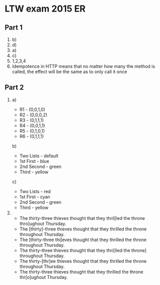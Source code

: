 # LTW exam 2015 ER

## Part 1

1. b)
2. d)
3. a)
4. c)
5. 1,2,3,4
7. Idempotence in HTTP means that no matter how many the method is called, the effect will be the same as to only call it once
## Part 2
1. 
    a)
      * R1 - (0,0,1,0)
      * R2 - (0,0,0,2)
      * R3 - (0,1,1,1)
      * R4 - (0,0,1,1)
      * R5 - (0,1,0,1)
      * R6 - (0,1,1,1)

    b)
      * Two Lists -  default
      * 1st First - blue
      * 2nd Second - green
      * Third - yellow
    
    c)
      * Two Lists - red 
      * 1st First - cyan
      * 2nd Second - green
      * Third - yellow

2. 
    * The thirty-three thieves thought that they thril[led the throne thro]ughout Thursday.
    * The [thirty]-three thieves thought that they thrilled the throne throughout Thursday.
    * The [thirty-three thi]eves thought that they thrilled the throne throughout Thursday.
    * The thirty-three thieves thought that they thri[lled the throne] throughout Thursday.
    * The thirty-[thr]ee thieves thought that they thrilled the throne throughout Thursday.
    * The thirty-three thieves thought that they thrilled the throne thr[o]ughout Thursday.
